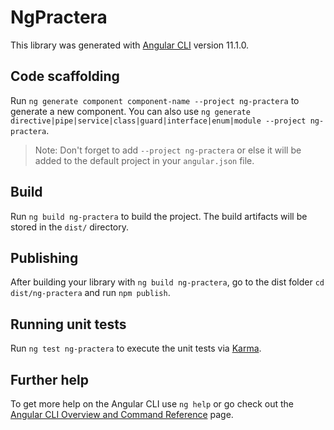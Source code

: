 # NgPractera

This library was generated with [Angular CLI](https://github.com/angular/angular-cli) version 11.1.0.

## Code scaffolding

Run `ng generate component component-name --project ng-practera` to generate a new component. You can also use `ng generate directive|pipe|service|class|guard|interface|enum|module --project ng-practera`.
> Note: Don't forget to add `--project ng-practera` or else it will be added to the default project in your `angular.json` file. 

## Build

Run `ng build ng-practera` to build the project. The build artifacts will be stored in the `dist/` directory.

## Publishing

After building your library with `ng build ng-practera`, go to the dist folder `cd dist/ng-practera` and run `npm publish`.

## Running unit tests

Run `ng test ng-practera` to execute the unit tests via [Karma](https://karma-runner.github.io).

## Further help

To get more help on the Angular CLI use `ng help` or go check out the [Angular CLI Overview and Command Reference](https://angular.io/cli) page.
